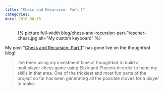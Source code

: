 ```yaml
---
title: "Chess and Recursion: Part 1"
categories:
date: 2018-08-10
---
```


<figure>
  {% picture full-width blog/chess-and-recursion-part-1/escher-chess.jpg
     alt="My custom keyboard" %}
</figure>

My post "[Chess and Recursion: Part
1](https://robots.thoughtbot.com/chess-and-recursion-part-1)" has gone live on
the thoughtbot blog!

> I’ve been using my investment time at thoughtbot to build a multiplayer chess
> game using Elixir and Phoenix in order to hone my skills in that area. One of
> the trickiest and most fun parts of the project so far has been generating all
> the possible moves for a player to make.
